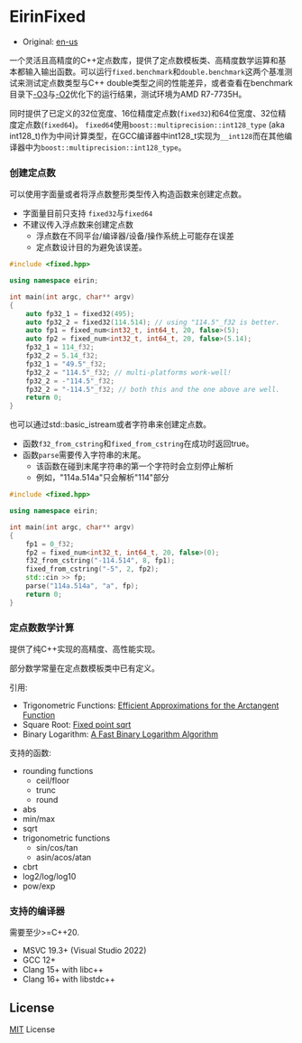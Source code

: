 # EirinFixed

- Original: [en-us](README.md)

一个灵活且高精度的C++定点数库，提供了定点数模板类、高精度数学运算和基本都输入输出函数。可以运行```fixed.benchmark```和```double.benchmark```这两个基准测试来测试定点数类型与C++ double类型之间的性能差异，或者查看在benchmark目录下[-O3](benchmark/fixed_benchmark_O3.txt)与[-O2](benchmark/fixed_benchmark_O2.txt)优化下的运行结果，测试环境为AMD R7-7735H。

同时提供了已定义的32位宽度、16位精度定点数(```fixed32```)和64位宽度、32位精度定点数(```fixed64```)。
`fixed64`使用```boost::multiprecision::int128_type``` (aka int128_t)作为中间计算类型，在GCC编译器中int128_t实现为```__int128```而在其他编译器中为```boost::multiprecision::int128_type```。

### 创建定点数

可以使用字面量或者将浮点数整形类型传入构造函数来创建定点数。

- 字面量目前只支持 `fixed32`与`fixed64`
- 不建议传入浮点数来创建定点数
    - 浮点数在不同平台/编译器/设备/操作系统上可能存在误差
    - 定点数设计目的为避免该误差。

```c++
#include <fixed.hpp>

using namespace eirin;

int main(int argc, char** argv)
{
    auto fp32_1 = fixed32(495);
    auto fp32_2 = fixed32(114.514); // using "114.5"_f32 is better.
    auto fp1 = fixed_num<int32_t, int64_t, 20, false>(5);
    auto fp2 = fixed_num<int32_t, int64_t, 20, false>(5.14);
    fp32_1 = 114_f32;
    fp32_2 = 5.14_f32;
    fp32_1 = "49.5"_f32;
    fp32_2 = "114.5"_f32; // multi-platforms work-well!
    fp32_2 = -"114.5"_f32;
    fp32_2 = "-114.5"_f32; // both this and the one above are well.
    return 0;
}
```

也可以通过std::basic_istream或者字符串来创建定点数。

- 函数`f32_from_cstring`和`fixed_from_cstring`在成功时返回true。
- 函数`parse`需要传入字符串的末尾。
    - 该函数在碰到末尾字符串的第一个字符时会立刻停止解析
    - 例如，"114a.514a"只会解析"114"部分

```c++
#include <fixed.hpp>

using namespace eirin;

int main(int argc, char** argv)
{
    fp1 = 0_f32;
    fp2 = fixed_num<int32_t, int64_t, 20, false>(0);
    f32_from_cstring("-114.514", 8, fp1);
    fixed_from_cstring("-5", 2, fp2);
    std::cin >> fp;
    parse("114a.514a", "a", fp);
    return 0;
}
```

### 定点数数学计算

提供了纯C++实现的高精度、高性能实现。

部分数学常量在定点数模板类中已有定义。

引用:
- Trigonometric Functions: [Efficient Approximations for the Arctangent Function](https://ieeexplore.ieee.org/document/1628884)
- Square Root: [Fixed point sqrt](https://groups.google.com/g/comp.lang.c/c/IpwKbw0MAxw)
- Binary Logarithm: [A Fast Binary Logarithm Algorithm](http://www.claysturner.com/dsp/BinaryLogarithm.pdf)

支持的函数:
- rounding functions
    - ceil/floor
    - trunc
    - round
- abs
- min/max
- sqrt
- trigonometric functions
    - sin/cos/tan
    - asin/acos/atan
- cbrt
- log2/log/log10
- pow/exp

### 支持的编译器

需要至少>=C++20.

- MSVC 19.3+ (Visual Studio 2022)
- GCC 12+
- Clang 15+ with libc++
- Clang 16+ with libstdc++

## License
[MIT](LICENSE) License
